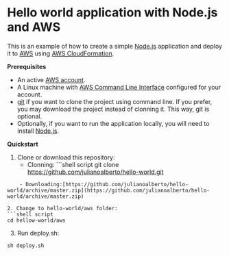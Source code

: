 # Hello world application with Node.js and AWS
This is an example of how to create a simple [Node.js](http://nodejs.org) application and deploy it to [AWS](https://aws.amazon.com/) using [AWS CloudFormation](https://aws.amazon.com/pt/cloudformation/).

**Prerequisites**
- An active [AWS account](https://aws.amazon.com/premiumsupport/knowledge-center/create-and-activate-aws-account/).
- A Linux machine with [AWS Command Line Interface](https://aws.amazon.com/cli/) configured for your account.
- [git](https://git-scm.com/) if you want to clone the project using command line. If you prefer, you may download the project instead of clonning it. This way, git is optional.
- Optionally, if you want to run the application locally, you will need to install [Node.js](https://nodejs.org/en/download/package-manager/).


**Quickstart**
1. Clone or download this repository:
    - Clonning: ```shell script
git clone https://github.com/julianoalberto/hello-world.git

```
    - Downloading:[https://github.com/julianoalberto/hello-world/archive/master.zip](https://github.com/julianoalberto/hello-world/archive/master.zip)

2. Change to hello-world/aws folder:
```shell script
cd hellow-world/aws
```
3. Run deploy.sh:
```shell script
sh deploy.sh
```